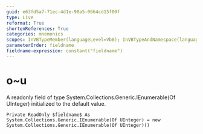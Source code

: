 ```yaml
---
guid: e63fd5a7-71ec-4d1e-98a5-0664cd15f00f
type: Live
reformat: True
shortenReferences: True
categories: mnemonics
scopes: InVBTypeMember(languageLevel=Vb8); InVBTypeAndNamespace(languageLevel=Vb8)
parameterOrder: fieldname
fieldname-expression: constant("fieldname")
---
```


# o~u

A readonly field of type System.Collections.Generic.IEnumerable(Of UInteger) initialized to the default value.

```
Private ReadOnly $fieldname$ As System.Collections.Generic.IEnumerable(Of UInteger) = new System.Collections.Generic.IEnumerable(Of UInteger)()
```
